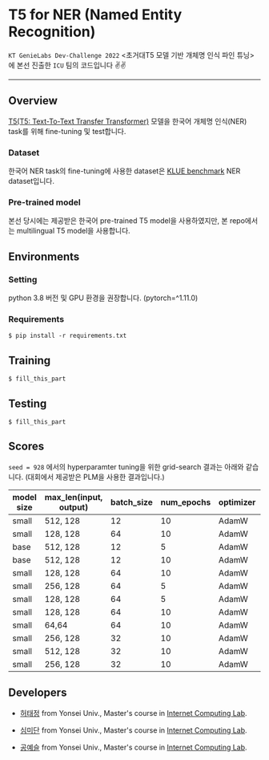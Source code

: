 # T5 for NER (Named Entity Recognition)

`KT GenieLabs Dev-Challenge 2022` <초거대T5 모델 기반 개체명 인식 파인 튜닝>에 본선 진출한 `ICU` 팀의 코드입니다 ✌✌

---------------------------------------

## Overview

[T5(T5: Text-To-Text Transfer Transformer)](https://github.com/google-research/text-to-text-transfer-transformer) 모델을 한국어 개체명 인식(NER) task를 위해 fine-tuning 및 test합니다. 

### Dataset 

한국어 NER task의 fine-tuning에 사용한 dataset은 [KLUE benchmark](https://github.com/KLUE-benchmark/KLUE) NER dataset입니다. 

### Pre-trained model 

본선 당시에는 제공받은 한국어 pre-trained T5 model을 사용하였지만, 본 repo에서는 multilingual T5 model을 사용합니다. 


## Environments

### Setting 

python 3.8 버전 및 GPU 환경을 권장합니다. (pytorch=^1.11.0)

### Requirements 

```
$ pip install -r requirements.txt
```

## Training 

```
$ fill_this_part
```


## Testing 

```
$ fill_this_part
```

## Scores 

`seed = 928` 에서의 hyperparamter tuning을 위한 grid-search 결과는 아래와 같습니다. (대회에서 제공받은 PLM을 사용한 결과입니다.)

| model size | max_len(input, output) | batch_size | num_epochs | optimizer | learning_rate | test f1 | 
| ----------|----------| ----------|----------|----------|----------|----------|
| small | 512, 128 | 12 | 10 | AdamW | 2e-5 | 0.8663 | 
| small | 128, 128 | 64 | 10 | AdamW | 4e-5 | **0.9171** | 
| base | 512, 128 | 12 | 5 | AdamW | 2e-5 | 0.9159 | 
| base | 512, 128 | 12 | 10 | AdamW | 2e-5 | 0.9119 | 
| small | 128, 128 | 64 | 10 | AdamW | 3e-5 | 0.9107 | 
| small | 256, 128 | 64 | 5 | AdamW | 3e-5 | 0.9068 | 
| small | 128, 128 | 64 | 5 | AdamW | 4e-5 | 0.9044 | 
| small | 128, 128 | 64 | 10 | AdamW | 2e-5 | 0.9030 | 
| small | 64,64 | 64 | 10 | AdamW | 2e-5 | 0.9004 | 
| small | 256, 128 | 32 | 10 | AdamW | 2e-5 | 0.8980 | 
| small | 512, 128 | 32 | 10 | AdamW | 2e-5 | 0.8980 | 
| small | 256, 128 | 32 | 10 | AdamW | 4e-5 | 0.8971 | 


## Developers 

- [허태정](https://github.com/Aqudi) from Yonsei Univ., Master's course in [Internet Computing Lab](http://icl.yonsei.ac.kr/).

- [심미단](https://github.com/midannii) from Yonsei Univ., Master's course in [Internet Computing Lab](http://icl.yonsei.ac.kr/).

- [공예슬](https://github.com/0ys) from Yonsei Univ., Master's course in [Internet Computing Lab](http://icl.yonsei.ac.kr/).
